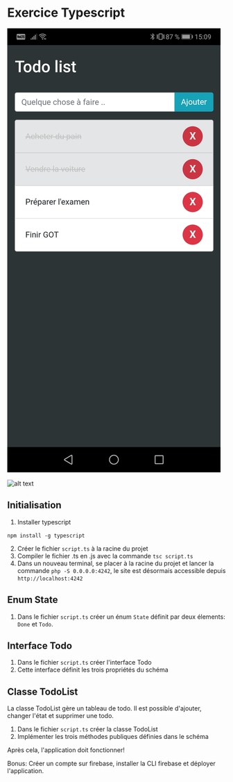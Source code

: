 Exercice Typescript
===

![alt text](https://github.com/fconte/3il-typescript/raw/master/cover.png)

![alt text](https://yuml.me/diagram/borring/class/[Todo%7Cid:number;title:string;state:State%7C]1-*%3E[TodoList%7Ctodos:Tableau%20de%20Todo%7CaddTodo(title:string);switchStateOfTodo(id:number);removeTodo(id:number)],[State%20(Enum)%7CDone;Todo])

Initialisation
---
1. Installer typescript
```
npm install -g typescript
```
2. Créer le fichier ```script.ts``` à la racine du projet
3. Compiler le fichier .ts en .js avec la commande ```tsc script.ts```
4. Dans un nouveau terminal, se placer à la racine du projet et lancer la commande ```php -S 0.0.0.0:4242```, le site est désormais accessible depuis ```http://localhost:4242```


Enum State
---
1. Dans le fichier ```script.ts``` créer un énum ```State``` définit par deux élements: ```Done``` et ```Todo```.

Interface Todo
---
1. Dans le fichier ```script.ts``` créer l'interface Todo
2. Cette interface définit les trois propriétés du schéma


Classe TodoList
---
La classe TodoList gère un tableau de todo. Il est possible d'ajouter, changer l'état et supprimer une todo.

1. Dans le fichier ```script.ts``` créer la classe TodoList
2. Implémenter les trois méthodes publiques définies dans le schéma


Après cela, l'application doit fonctionner!

Bonus: Créer un compte sur firebase, installer la CLI firebase et déployer l'application.